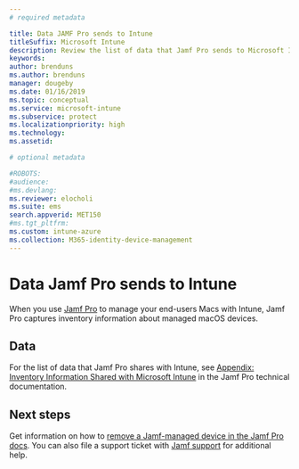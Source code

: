 ```yaml
---
# required metadata

title: Data JAMF Pro sends to Intune
titleSuffix: Microsoft Intune
description: Review the list of data that Jamf Pro sends to Microsoft Intune when you integrate Jamf Pro to manage Macs with Intune.
keywords:
author: brenduns
ms.author: brenduns
manager: dougeby
ms.date: 01/16/2019
ms.topic: conceptual
ms.service: microsoft-intune
ms.subservice: protect
ms.localizationpriority: high
ms.technology:
ms.assetid:  

# optional metadata

#ROBOTS: 
#audience:
#ms.devlang:
ms.reviewer: elocholi
ms.suite: ems
search.appverid: MET150
#ms.tgt_pltfrm:
ms.custom: intune-azure
ms.collection: M365-identity-device-management
---
```




# Data Jamf Pro sends to Intune

When you use [Jamf Pro](https://www.jamf.com) to manage your end-users Macs
with Intune, Jamf Pro captures inventory information about managed macOS devices. 

## Data  
For the list of data that Jamf Pro shares with Intune, see [Appendix: Inventory Information Shared with Microsoft Intune](https://docs.jamf.com/technical-papers/jamf-pro/microsoft-intune/10.9.0/Appendix__Inventory_Information_Shared_with_Microsoft_Intune.html) in the Jamf Pro technical documentation. 

<!--  
Jamf Pro reports the following information to Intune:  

* Device Azure AD ID
* JAMF Inventory State (inventory state of a computer checked in with Jamf Pro within the last 24 hours)
* OS Version
* User Azure AD ID
* Encrypted (FileVault 2)
* Gatekeeper Status
* Password: minimum number of character sets
* Password expiration (days)
* Password Type - simple, alphanumeric, or unknown
* Prevent Auto Login
* Required Passcode Length
* Password: number of previous passwords to prevent reuse
* System Integrity Protection
* Last Check-In Time
* Architecture Type
* Available RAM Slots
* Battery Capacity
* Boot ROM
* Bus Speed
* Cache Size
* Device Name
* Domain Join
* Jamf ID
* MAC address
* Make
* Model
* Model Identifier
* NIC Speed
* Number of Cores
* Number of Processors
* OS
* Platform
* Processor Speed
* Processor Type
* Secondary MAC Address
* Serial Number
* SMC Version
* Total RAM
* UDID
* User Email
--> 

<!-- 
You can remove a Jamf-managed device from the Intune console by selecting **Delete** in the **All devices** view. Bulk device deletion can be enabled by selecting multiple devices and clicking **Delete**.
-->

## Next steps
Get information on how to [remove a Jamf-managed device in the Jamf Pro docs](https://www.jamf.com/jamf-nation/articles/80/unmanaging-computers-while-preserving-their-inventory-information). You can also file a support ticket with [Jamf support](https://www.jamf.com/support/) for additional help. 

